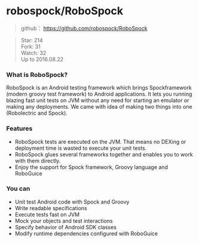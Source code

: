 # robospock/RoboSpock
> github： https://github.com/robospock/RoboSpock

> Star: 214  
> Fork: 31      
> Watch: 32    
> Up to 2016.08.22    

### What is RoboSpock?
RoboSpock is an Android testing framework which brings Spockframework (modern groovy test framework) to Android applications. It lets you running blazing fast unit tests on JVM without any need for starting an emulator or making any deployments. We came with idea of making two things into one (Robolectric and Spock).

### Features

* RoboSpock tests are executed on the JVM. That means no DEXing or deployment time is wasted to execute your unit tests.
* RoboSpock glues several frameworks together and enables you to work with them directly.
* Enjoy the support for Spock framework, Groovy language and RoboGuice

### You can

* Unit test Android code with Spock and Groovy
* Write readable specifications
* Execute tests fast on JVM
* Mock your objects and test interactions
* Specify behavior of Android SDK classes
* Modify runtime dependencies configured with RoboGuice
